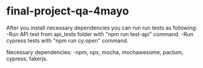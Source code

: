 # final-project-qa-4mayo

After you install necessary dependencies you can run run tests as following:
-Run API test from api_tests folder with "npm run test-api" command.
-Run cypress tests with "npm run cy:open" command.


Necessary dependencies: -npm, npx, mocha, mochawesome, pactum, cypress, fakerjs.
